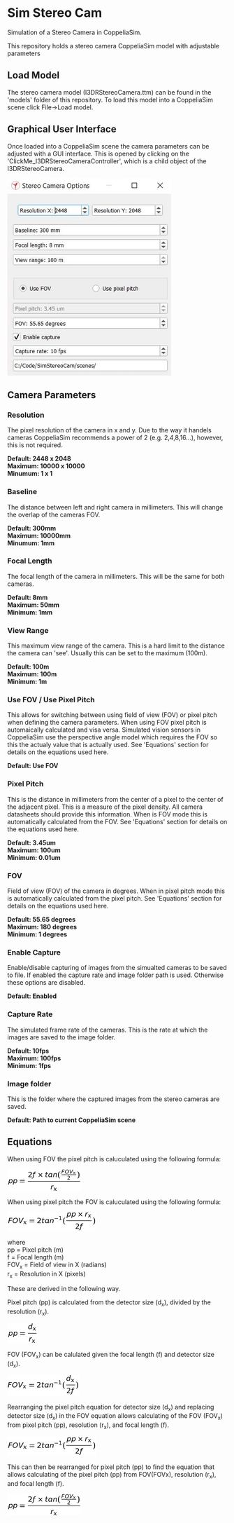 # Sim Stereo Cam
Simulation of a Stereo Camera in CoppeliaSim. 

This repository holds a stereo camera CoppeliaSim model with adjustable parameters

## Load Model
The stereo camera model (I3DRStereoCamera.ttm) can be found in the 'models' folder of this repository.
To load this model into a CoppeliaSim scene click File->Load model.

## Graphical User Interface
Once loaded into a CoppeliaSim scene the camera parameters can be adjusted with a GUI interface.
This is opened by clicking on the 'ClickMe_I3DRStereoCameraController', which is a child object of the I3DRStereoCamera.

!["Stereo Camera Options GUI"](docs/github/images/StereoCameraOptions.JPG)

## Camera Parameters
### Resolution
The pixel resolution of the camera in x and y. Due to the way it handels cameras CoppeliaSim recommends a power of 2 (e.g. 2,4,8,16...), however, this is not required.

**Default: 2448 x 2048**  
**Maximum: 10000 x 10000**  
**Minumum: 1 x 1**

### Baseline
The distance between left and right camera in millimeters. This will change the overlap of the cameras FOV.

**Default: 300mm**  
**Maximum: 10000mm**  
**Minumum: 1mm**

### Focal Length
The focal length of the camera in millimeters. This will be the same for both cameras. 

**Default: 8mm**  
**Maximum: 50mm**  
**Minimum: 1mm**  

### View Range
This maximum view range of the camera. This is a hard limit to the distance the camera can 'see'. Usually this can be set to the maximum (100m).

**Default: 100m**  
**Maximum: 100m**  
**Minimum: 1m**  

### Use FOV / Use Pixel Pitch
This allows for switching between using field of view (FOV) or pixel pitch when defining the camera parameters. When using FOV pixel pitch is automaically calculated and visa versa. 
Simulated vision sensors in CoppeliaSim use the perspective angle model which requires the FOV so this the actualy value that is actually used. See 'Equations' section for details on the equations used here. 

**Default: Use FOV**  

### Pixel Pitch
This is the distance in millimeters from the center of a pixel to the center of the adjacent pixel. This is a measure of the pixel density. All camera datasheets should provide this information. When is FOV mode this is automatically calculated from the FOV. See 'Equations' section for details on the equations used here. 

**Default: 3.45um**  
**Maximum: 100um**  
**Minimum: 0.01um**  

### FOV
Field of view (FOV) of the camera in degrees. When in pixel pitch mode this is automatically calculated from the pixel pitch. See 'Equations' section for details on the equations used here. 

**Default: 55.65 degrees**  
**Maximum: 180 degrees**  
**Minimum: 1 degrees**  

### Enable Capture
Enable/disable capturing of images from the simualted cameras to be saved to file. If enabled the capture rate and image folder path is used. Otherwise these options are disabled.

**Default: Enabled**  

### Capture Rate
The simulated frame rate of the cameras. This is the rate at which the images are saved to the image folder.

**Default: 10fps**  
**Maximum: 100fps**  
**Minimum: 1fps**  

### Image folder
This is the folder where the captured images from the stereo cameras are saved. 

**Default: Path to current CoppeliaSim scene**  

## Equations
When using FOV the pixel pitch is caluculated using the following formula:

!["Pixel pitch formula"](docs/github/images/pp_equation.png)

When using pixel pitch the FOV is caluculated using the following formula:

!["FOV formula"](docs/github/images/fov_equation.png)

where   
pp = Pixel pitch (m)  
f = Focal length (m)  
FOV<sub>x</sub> = Field of view in X (radians)  
r<sub>x</sub> = Resolution in X (pixels)

These are derived in the following way.

Pixel pitch (pp) is calculated from the detector size (d<sub>x</sub>), divided by the resolution (r<sub>x</sub>).

!["Pixel pitch formula"](docs/github/images/pp_simple_equation.png)

FOV (FOV<sub>x</sub>) can be calulated given the focal length (f) and detector size (d<sub>x</sub>).

!["FOV formula"](docs/github/images/fov_simple_equation.png)

Rearranging the pixel pitch equation for detector size (d<sub>x</sub>) and replacing detector size (d<sub>x</sub>) in the FOV equation allows calculating of the FOV (FOV<sub>x</sub>) from pixel pitch (pp), resolution (r<sub>x</sub>), and focal length (f).

!["FOV formula"](docs/github/images/fov_equation.png)

This can then be rearranged for pixel pitch (pp) to find the equation that allows calculating of the pixel pitch (pp) from FOV(FOVx), resolution (r<sub>x</sub>), and focal length (f).

!["Pixel pitch formula"](docs/github/images/pp_equation.png)
